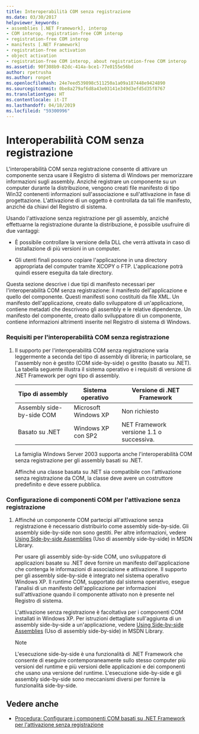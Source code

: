 ```yaml
---
title: Interoperabilità COM senza registrazione
ms.date: 03/30/2017
helpviewer_keywords:
- assemblies [.NET Framework], interop
- COM interop, registration-free COM interop
- registration-free COM interop
- manifests [.NET Framework]
- registration-free activation
- object activation
- registration-free COM interop, about registration-free COM interop
ms.assetid: 90f308b9-82dc-414a-bce1-77e0155e56bd
author: rpetrusha
ms.author: ronpet
ms.openlocfilehash: 24e7eed539898c511250a1a09a187448e9424890
ms.sourcegitcommit: 0be8a279af6d8a43e03141e349d3efd5d35f8767
ms.translationtype: HT
ms.contentlocale: it-IT
ms.lasthandoff: 04/18/2019
ms.locfileid: "59300996"
---
```

# <a name="registration-free-com-interop"></a>Interoperabilità COM senza registrazione
L'interoperabilità COM senza registrazione consente di attivare un componente senza usare il Registro di sistema di Windows per memorizzare informazioni sugli assembly. Anziché registrare un componente su un computer durante la distribuzione, vengono creati file manifesto di tipo Win32 contenenti informazioni sull'associazione e sull'attivazione in fase di progettazione. L'attivazione di un oggetto è controllata da tali file manifesto, anziché da chiavi del Registro di sistema.  
  
 Usando l'attivazione senza registrazione per gli assembly, anziché effettuarne la registrazione durante la distribuzione, è possibile usufruire di due vantaggi:  
  
-   È possibile controllare la versione della DLL che verrà attivata in caso di installazione di più versioni in un computer.  
  
-   Gli utenti finali possono copiare l'applicazione in una directory appropriata del computer tramite XCOPY o FTP. L'applicazione potrà quindi essere eseguita da tale directory.  
  
 Questa sezione descrive i due tipi di manifesto necessari per l'interoperabilità COM senza registrazione: il manifesto dell'applicazione e quello del componente. Questi manifesti sono costituiti da file XML. Un manifesto dell'applicazione, creato dallo sviluppatore di un'applicazione, contiene metadati che descrivono gli assembly e le relative dipendenze. Un manifesto del componente, creato dallo sviluppatore di un componente, contiene informazioni altrimenti inserite nel Registro di sistema di Windows.  
  
### <a name="requirements-for-registration-free-com-interop"></a>Requisiti per l'interoperabilità COM senza registrazione  
  
1. Il supporto per l'interoperabilità COM senza registrazione varia leggermente a seconda del tipo di assembly di libreria; in particolare, se l'assembly non è gestito (COM side-by-side) o gestito (basato su .NET). La tabella seguente illustra il sistema operativo e i requisiti di versione di .NET Framework per ogni tipo di assembly.  
  
    |Tipo di assembly|Sistema operativo|Versione di .NET Framework|  
    |-------------------|----------------------|----------------------------|  
    |Assembly side-by-side COM|Microsoft Windows XP|Non richiesto|  
    |Basato su .NET|Windows XP con SP2|NET Framework versione 1.1 o successiva.|  
  
     La famiglia Windows Server 2003 supporta anche l'interoperabilità COM senza registrazione per gli assembly basati su .NET.  
  
     Affinché una classe basata su .NET sia compatibile con l'attivazione senza registrazione da COM, la classe deve avere un costruttore predefinito e deve essere pubblica.  
  
### <a name="configuring-com-components-for-registration-free-activation"></a>Configurazione di componenti COM per l'attivazione senza registrazione  
  
1. Affinché un componente COM partecipi all'attivazione senza registrazione è necessario distribuirlo come assembly side-by-side. Gli assembly side-by-side non sono gestiti.  Per altre informazioni, vedere [Using Side-by-side Assemblies](/windows/desktop/SbsCs/using-side-by-side-assemblies) (Uso di assembly side-by-side) in MSDN Library.  
  
     Per usare gli assembly side-by-side COM, uno sviluppatore di applicazioni basate su .NET deve fornire un manifesto dell'applicazione che contenga le informazioni di associazione e attivazione. Il supporto per gli assembly side-by-side è integrato nel sistema operativo Windows XP. Il runtime COM, supportato dal sistema operativo, esegue l'analisi di un manifesto dell'applicazione per informazioni sull'attivazione quando il componente attivato non è presente nel Registro di sistema.  
  
     L'attivazione senza registrazione è facoltativa per i componenti COM installati in Windows XP. Per istruzioni dettagliate sull'aggiunta di un assembly side-by-side a un'applicazione, vedere [Using Side-by-side Assemblies](/windows/desktop/SbsCs/using-side-by-side-assemblies) (Uso di assembly side-by-side) in MSDN Library.  
  
    > [!NOTE]
    >  L'esecuzione side-by-side è una funzionalità di .NET Framework che consente di eseguire contemporaneamente sullo stesso computer più versioni del runtime e più versioni delle applicazioni e dei componenti che usano una versione del runtime. L'esecuzione side-by-side e gli assembly side-by-side sono meccanismi diversi per fornire la funzionalità side-by-side.  
  
## <a name="see-also"></a>Vedere anche

- [Procedura: Configurare i componenti COM basati su .NET Framework per l'attivazione senza registrazione](../../../docs/framework/interop/configure-net-framework-based-com-components-for-reg.md)
